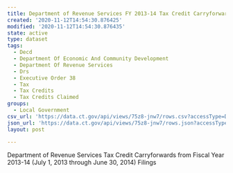 ```yaml
---
title: Department of Revenue Services FY 2013-14 Tax Credit Carryforwards
created: '2020-11-12T14:54:30.876425'
modified: '2020-11-12T14:54:30.876435'
state: active
type: dataset
tags:
  - Decd
  - Department Of Economic And Community Development
  - Department Of Revenue Services
  - Drs
  - Executive Order 38
  - Tax
  - Tax Credits
  - Tax Credits Claimed
groups:
  - Local Government
csv_url: 'https://data.ct.gov/api/views/75z8-jnw7/rows.csv?accessType=DOWNLOAD'
json_url: 'https://data.ct.gov/api/views/75z8-jnw7/rows.json?accessType=DOWNLOAD'
layout: post

---
```

Department of Revenue Services Tax Credit Carryforwards from Fiscal Year 2013-14 (July 1, 2013 through June 30, 2014) Filings
